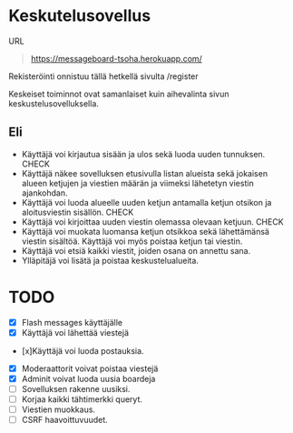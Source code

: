 # Keskutelusovellus

URL
> https://messageboard-tsoha.herokuapp.com/


Rekisteröinti onnistuu tällä hetkellä sivulta /register

Keskeiset toiminnot ovat samanlaiset kuin aihevalinta sivun keskustelusovelluksella.

## Eli

* Käyttäjä voi kirjautua sisään ja ulos sekä luoda uuden tunnuksen. CHECK
* Käyttäjä näkee sovelluksen etusivulla listan alueista sekä jokaisen alueen ketjujen ja viestien määrän ja viimeksi lähetetyn viestin ajankohdan. 
* Käyttäjä voi luoda alueelle uuden ketjun antamalla ketjun otsikon ja aloitusviestin sisällön. CHECK
* Käyttäjä voi kirjoittaa uuden viestin olemassa olevaan ketjuun. CHECK
* Käyttäjä voi muokata luomansa ketjun otsikkoa sekä lähettämänsä viestin sisältöä. Käyttäjä voi myös poistaa ketjun tai viestin.
* Käyttäjä voi etsiä kaikki viestit, joiden osana on annettu sana.
* Ylläpitäjä voi lisätä ja poistaa keskustelualueita.


# TODO
* [x] Flash messages käyttäjälle 
* [x] Käyttäjä voi lähettää viestejä 
*  [x]Käyttäjä voi luoda postauksia. 
* [x] Moderaattorit voivat poistaa viestejä 
* [x] Adminit voivat luoda uusia boardeja 
* [ ] Sovelluksen rakenne uusiksi.
* [ ] Korjaa kaikki tähtimerkki queryt.
* [ ] Viestien muokkaus.
* [ ] CSRF haavoittuvuudet.